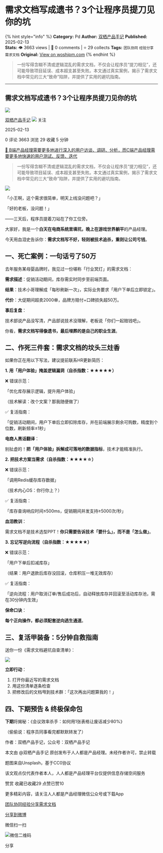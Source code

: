 # 需求文档写成遗书？3个让程序员提刀见你的坑
{% hint style="info" %}
**Category:** Pd
**Author:** [双栖产品手记](https://www.woshipm.com/u/817453)
**Published:** 2025-02-13  
**Stats:** 👁️ 3663 views | 💬 0 comments | ⭐ 29 collects
**Tags:** `团队协同` `经验分享` `需求文档`
**Original:** [View on woshipm.com](https://www.woshipm.com/pd/6178072.html)
{% endhint %}
> 一份写得含糊不清或逻辑混乱的需求文档，不仅会让程序员“提刀相见”，还可能导致项目延误、成本超支甚至失败。本文通过真实案例，揭示了需求文档中常见的三大“致命”陷阱，并提供了实用的避坑指南。

---

## 需求文档写成遗书？3个让程序员提刀见你的坑

[![](https://static.woshipm.com/ttw_avatar_20250211002838_7671.jpg?imageView2/1/w/72/h/72/q/100)](https://www.woshipm.com/u/817453)

[双栖产品手记](https://www.woshipm.com/u/817453) ![](https://static.woshipm.com/tag/1101_1@2x.png) 关注

2025-02-13

0 评论 3663 浏览 29 收藏 5 分钟

[🔗 B端产品经理需要更多地进行深入的用户访谈、调研、分析，而C端产品经理需要更多地快速的用户测试、反馈、迭代](https://ke.qidianla.com/courses/bcpm)

> 一份写得含糊不清或逻辑混乱的需求文档，不仅会让程序员“提刀相见”，还可能导致项目延误、成本超支甚至失败。本文通过真实案例，揭示了需求文档中常见的三大“致命”陷阱，并提供了实用的避坑指南。

![](https://image.woshipm.com/2023/07/07/47125c56-1c97-11ee-a448-00163e0b5ff3.jpg)

「小王啊，这个需求很简单，明天上线没问题吧？」

「好的老板，没问题！」

——三天后，程序员提着刀站在了你工位旁。

大家好，我是一个**白天在电商系统里填坑，晚上在游戏世界躺平**的产品经理。

今天用血泪史告诉你：**需求文档写不好，轻则被技术追杀，重则让公司亏钱**。

## 一、死亡案例：一句话亏了50万

去年服务某母婴品牌时，我见过一份堪称「行业冥灯」的需求文档：

**需求描述**：促销活动期间，库存需实时同步至前端页面。

**结果**：技术小哥理解成「每秒刷新一次」，实际业务要求「用户下单后立即锁定」。

**代价**：大促期间超卖2000单，品牌方赔付+口碑损失超50万。

**事后复盘**：

技术部说产品没写清，产品部说技术没理解，老板说「你们一起赔钱吧」。

你看，**需求文档写得像遗书，最后埋葬的是自己的职业生涯**。

## 二、作死三件套：需求文档的坟头三炷香

如果你正在用以下写法，建议提前联系HR更新简历：

**1\. 用「用户体验」掩盖逻辑漏洞（自杀指数：★★★★★）**

❌ 错误示范：

「优化库存展示逻辑，提升用户体验」

（技术解读：改个文案？那我随便做了）

✅ 复活指南：

「促销活动期间，用户下单后立即扣除库存，并在前端展示剩余可购数，精度到个位数，刷新频率≤1秒」

**电商人黑话翻译**：

别扯虚的！**把「用户体验」拆解成可落地的数据指标**，技术才能精准执行。

**2\. 把技术方案当需求（自杀指数：★★★★☆）**

❌ 错误示范：

「调用Redis缓存库存数据」

（技术内心OS：你行你上？）

✅ 复活指南：

「库存查询响应时间≤500ms，促销期间并发支持≥5000次/秒」

**血泪教训**：

需求文档不是技术选型PPT！**你只需要告诉技术「要什么」，而不是「怎么做」**。

**3\. 忘记写逆向流程（自杀指数：★★★★★）**

❌ 错误示范：

「用户下单后扣减库存」

（结果：用户退款后库存没回滚，仓库积压一堆无效库存）

✅ 复活指南：

「逆向流程：用户取消订单/售后成功后，自动释放库存并回滚至活动库存池，需在30分钟内生效」

**保命口诀**：

**每个正向操作，都必须配套逆向逃生通道**。

## 三、复活甲装备：5分钟自救指南

送你一份《需求文档避坑自查清单》：

![](https://image.woshipm.com/2025/02/13/3e760226-e9ac-11ef-a604-00163e09d72f.jpg)

**立即行动**：

1.  打开你最近写的需求文档
2.  用这份清单逐条检查
3.  把修改后的文档甩到技术群：「这次再出问题算我的！」

## 四、下期预告 & 终极保命包

**下期**将揭秘：《会议效率杀手：如何用1张表格让废话减少80%》

（偷偷说：程序员同事看完都默默转发了）

作者：双栖产品手记，公众号：双栖产品手记

本文由 @双栖产品手记 原创发布于人人都是产品经理。未经作者许可，禁止转载

题图来自Unsplash，基于CC0协议

该文观点仅代表作者本人，人人都是产品经理平台仅提供信息存储空间服务

赞赏 收藏已收藏29 点赞已赞10

更多精彩内容，请关注人人都是产品经理微信公众号或下载App

[团队协同](https://www.woshipm.com/tag/%e5%9b%a2%e9%98%9f%e5%8d%8f%e5%90%8c)[经验分享](https://www.woshipm.com/tag/%e7%bb%8f%e9%aa%8c%e5%88%86%e4%ba%ab)[需求文档](https://www.woshipm.com/tag/%e9%9c%80%e6%b1%82%e6%96%87%e6%a1%a3)

[分享到微博](https://service.weibo.com/share/share.php?appkey=2775287854&title=需求文档写成遗书？3个让程序员提刀见你的坑&url=https://www.woshipm.com/pd/6178072.html&pic=https://image.woshipm.com/2023/07/07/47125c56-1c97-11ee-a448-00163e0b5ff3.jpg)

微信扫一扫

![微信二维码](https://api.pwmqr.com/qrcode/create/?url=https://www.woshipm.com/pd/6178072.html)

分享